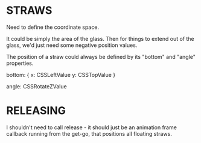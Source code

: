 # STRAWS

Need to define the coordinate space. 

It could be simply the area of the glass. Then for things to extend out of the glass, we'd just need some negative position values. 

The position of a straw could always be defined by its "bottom" and "angle" properties. 

bottom: {
	x: CSSLeftValue
	y: CSSTopValue
}

angle: CSSRotateZValue

# RELEASING

I shouldn't need to call release - it should just be an animation frame callback running from the get-go, that positions all floating straws. 